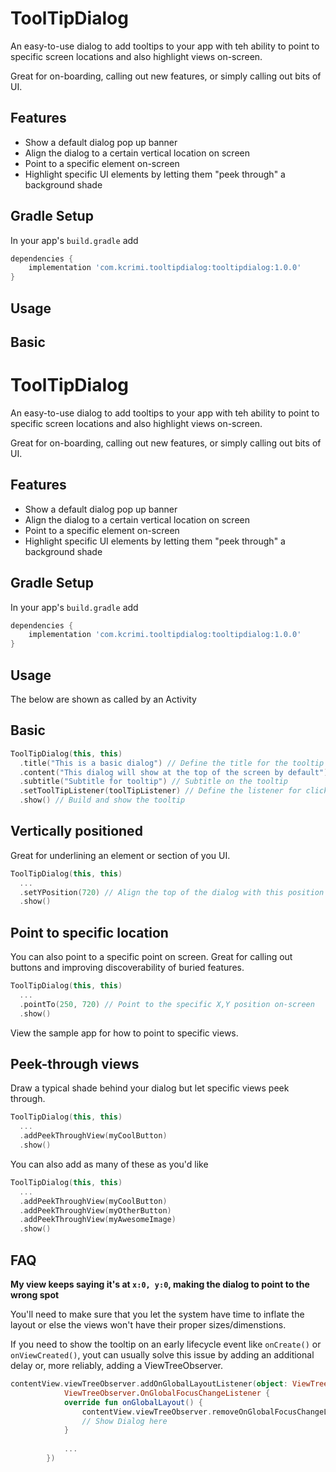 ToolTipDialog
=============

An easy-to-use dialog to add tooltips to your app with teh ability to point to specific screen
 locations and also highlight views on-screen.

Great for on-boarding, calling out new features, or simply calling out bits of UI.


Features
--------

* Show a default dialog pop up banner
* Align the dialog to a certain vertical location on screen
* Point to a specific element on-screen 
* Highlight specific UI elements by letting them "peek through" a background shade
 
Gradle Setup
------
In your app's `build.gradle` add 

```Groovy
dependencies {
    implementation 'com.kcrimi.tooltipdialog:tooltipdialog:1.0.0'
}
```

Usage
-----

## Basic

ToolTipDialog
=============

An easy-to-use dialog to add tooltips to your app with teh ability to point to specific screen
 locations and also highlight views on-screen.

Great for on-boarding, calling out new features, or simply calling out bits of UI.


Features
--------

* Show a default dialog pop up banner
* Align the dialog to a certain vertical location on screen
* Point to a specific element on-screen 
* Highlight specific UI elements by letting them "peek through" a background shade
 
Gradle Setup
------
In your app's `build.gradle` add 

```Groovy
dependencies {
    implementation 'com.kcrimi.tooltipdialog:tooltipdialog:1.0.0'
}
```

Usage
-----
The below are shown as called by an Activity

## Basic

```kotlin
ToolTipDialog(this, this)
  .title("This is a basic dialog") // Define the title for the tooltip
  .content("This dialog will show at the top of the screen by default") // Body content 
  .subtitle("Subtitle for tooltip") // Subtitle on the tooltip
  .setToolTipListener(toolTipListener) // Define the listener for clicks on the tooltip
  .show() // Build and show the tooltip
```

## Vertically positioned

Great for underlining an element or section of you UI.

```kotlin
ToolTipDialog(this, this)
  ...
  .setYPosition(720) // Align the top of the dialog with this position on screen
  .show()
```

## Point to specific location

You can also point to a specific point on screen. Great for calling out buttons and improving discoverability of buried features.

```kotlin
ToolTipDialog(this, this)
  ...
  .pointTo(250, 720) // Point to the specific X,Y position on-screen
  .show()
```

View the sample app for how to point to specific views.

## Peek-through views

Draw a typical shade behind your dialog but let specific views peek through.

```kotlin
ToolTipDialog(this, this)
  ...
  .addPeekThroughView(myCoolButton)
  .show()
```

You can also add as many of these as you'd like

```kotlin
ToolTipDialog(this, this)
  ...
  .addPeekThroughView(myCoolButton)
  .addPeekThroughView(myOtherButton)
  .addPeekThroughView(myAwesomeImage)
  .show()
```

FAQ
---

**My view keeps saying it's at `x:0, y:0`, making the dialog to point to the wrong spot**

You'll need to make sure that you let the system have time to inflate the layout or else the views won't have their proper sizes/dimenstions.

If you need to show the tooltip  on an early lifecycle event like `onCreate()` or `onViewCreated()`, yout can usually solve this issue by adding an additional delay or, more reliably, adding a ViewTreeObserver.

```kotlin
contentView.viewTreeObserver.addOnGlobalLayoutListener(object: ViewTreeObserver.OnGlobalLayoutListener,
            ViewTreeObserver.OnGlobalFocusChangeListener {
            override fun onGlobalLayout() {
                contentView.viewTreeObserver.removeOnGlobalFocusChangeListener(this)
                // Show Dialog here
            }
            
            ...
        })
```

